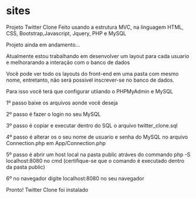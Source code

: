 # sites
Projeto Twitter Clone
Feito usando a estrutura MVC, na linguagem HTML, CSS, Bootstrap,Javascript, Jquery, PHP e MySQL 


Projeto ainda em andamento...

Atualmente estou trabalhando em desenvolver um layout para cada usuario e melhorarando a interação com o banco de dados

Você pode ver todo os layouts do front-end em uma pasta com mesmo nome, entretanto, não será possivel inscrever-se no banco de dados. 

Para isso você terá que configurar utiiando o PHPMyAdmin e MySQL

1º passo baixe os arquivos aonde você deseja

2º passo é fazer o login no seu MySQL

3º passo é copiar e executar dentro do SQL o arquivo twitter_clone.sql

4º passo é alterar os o seu nome de usuario e senha do MySQL no arquivo Connection.php em App/Connection.php

5º passo é abrir um host local na pasta public atráves do commando php -S localhost:8080 no cmd (certifique-se que o comando é executado dentro da pasta public)

6º no navegador digite localhost:8080 no seu navegador

Pronto! Twitter Clone foi instalado

